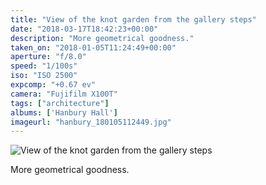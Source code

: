 ```yaml
---
title: "View of the knot garden from the gallery steps"
date: "2018-03-17T18:42:23+00:00"
description: "More geometrical goodness."
taken_on: "2018-01-05T11:24:49+00:00"
aperture: "f/8.0"
speed: "1/100s"
iso: "ISO 2500"
expcomp: "+0.67 ev"
camera: "Fujifilm X100T"
tags: ["architecture"]
albums: ['Hanbury Hall']
imageurl: "hanbury_180105112449.jpg"
---
```


![View of the knot garden from the gallery steps](https://wingsopenwide-images.s3.amazonaws.com/s/hanbury_180105112449.jpg)

More geometrical goodness.